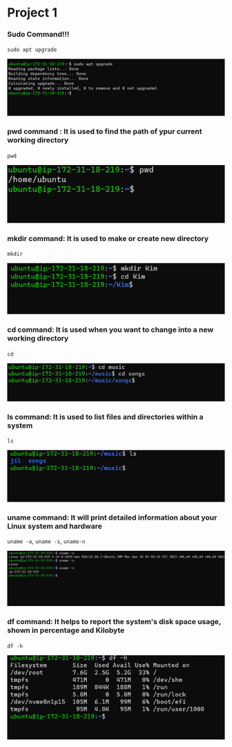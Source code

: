 # **Project 1**

### Sudo Command!!!

`sudo apt upgrade`

![Alt text](<sudo apt upgrade.png>)

### pwd command : It is used to find the path of ypur current working directory

`pwd`

![Alt text](pwd.png)

### mkdir command: It is used to make or create new directory

`mkdir`

![Alt text](<mkdir command.png>)

### cd command: It is used when you want to change into a new working directory

`cd`

![Alt text](<cd command.png>)

### ls command: It is used to list files and directories within a system

`ls`

![Alt text](<ls command.png>)

### uname command: It will print detailed information about your Linux system and hardware

`uname -a`, `uname -s`, `uname-n`

![Alt text](<Uname command.png>)

### df command: It helps to report the system's disk space usage, shown in percentage and Kilobyte

`df -h`

![Alt text](<df command.png>)



